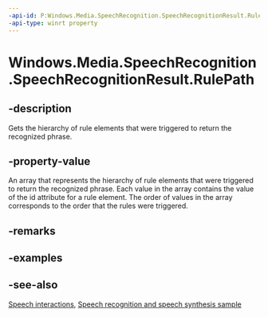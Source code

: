 ```yaml
---
-api-id: P:Windows.Media.SpeechRecognition.SpeechRecognitionResult.RulePath
-api-type: winrt property
---
```


<!-- Property syntax
public Windows.Foundation.Collections.IVectorView<string> RulePath { get; }
-->

# Windows.Media.SpeechRecognition.SpeechRecognitionResult.RulePath

## -description
Gets the hierarchy of rule elements that were triggered to return the recognized phrase.

## -property-value
An array that represents the hierarchy of rule elements that were triggered to return the recognized phrase. Each value in the array contains the value of the id attribute for a rule element. The order of values in the array corresponds to the order that the rules were triggered.

## -remarks

## -examples

## -see-also
[Speech interactions](https://docs.microsoft.com/windows/uwp/input-and-devices/speech-interactions), [Speech recognition and speech synthesis sample](https://github.com/Microsoft/Windows-universal-samples/tree/master/Samples/SpeechRecognitionAndSynthesis)
